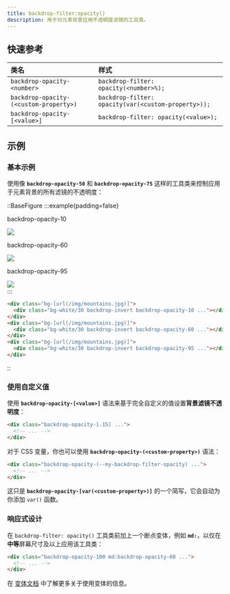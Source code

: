 ```yaml
---
title: backdrop-filter:opacity()
description: 用于对元素背景应用不透明度滤镜的工具类。
---
```


## 快速参考

| 类名                                 | 样式                                  |
| :----------------------------------- | :------------------------------------ |
| `backdrop-opacity-<number>`          | `backdrop-filter: opacity(<number>%);` |
| `backdrop-opacity-(<custom-property>)` | `backdrop-filter: opacity(var(<custom-property>));` |
| `backdrop-opacity-[<value>]`         | `backdrop-filter: opacity(<value>);`   |

## 示例

### 基本示例

使用像 **`backdrop-opacity-50`** 和 **`backdrop-opacity-75`** 这样的工具类来控制应用于元素背景的所有滤镜的不透明度：

::BaseFigure
:::example{padding=false}
<div class="flex scroll-p-8 justify-start overflow-scroll sm:block sm:overflow-visible">
  <div class="flex shrink-0 items-center justify-around gap-6 p-8 font-mono font-bold sm:gap-4">
    <div class="flex shrink-0 flex-col items-center">
      <p class="mb-3 text-center font-mono text-xs font-medium text-gray-500 dark:text-gray-400">
        backdrop-opacity-10
      </p>
      <div class="relative">
        <div class="absolute inset-6 size-20 bg-white/30 backdrop-invert backdrop-opacity-10"></div>
        <img
          class="object-coveryea size-32 rounded-lg"
          src="https://images.unsplash.com/photo-1554629947-334ff61d85dc?ixid=MnwxMjA3fDB8MHxwaG90by1wYWdlfHx8fGVufDB8fHx8&ixlib=rb-1.2.1&auto=format&fit=crop&w=1000&h=1000&q=90"
        />
        <div class="absolute inset-0 rounded-lg ring-1 ring-black/10 ring-inset"></div>
      </div>
    </div>
    <div class="flex shrink-0 flex-col items-center">
      <p class="mb-3 text-center font-mono text-xs font-medium text-gray-500 dark:text-gray-400">
        backdrop-opacity-60
      </p>
      <div class="relative">
        <div class="absolute inset-6 size-20 bg-white/30 backdrop-invert backdrop-opacity-60"></div>
        <img
          class="object-coveryea size-32 rounded-lg"
          src="https://images.unsplash.com/photo-1554629947-334ff61d85dc?ixid=MnwxMjA3fDB8MHxwaG90by1wYWdlfHx8fGVufDB8fHx8&ixlib=rb-1.2.1&auto=format&fit=crop&w=1000&h=1000&q=90"
        />
        <div class="absolute inset-0 rounded-lg ring-1 ring-black/10 ring-inset"></div>
      </div>
    </div>
    <div class="flex shrink-0 flex-col items-center">
      <p class="mb-3 text-center font-mono text-xs font-medium text-gray-500 dark:text-gray-400">
        backdrop-opacity-95
      </p>
      <div class="relative">
        <div class="absolute inset-6 size-20 bg-white/30 backdrop-invert backdrop-opacity-95"></div>
        <img
          class="object-coveryea size-32 rounded-lg"
          src="https://images.unsplash.com/photo-1554629947-334ff61d85dc?ixid=MnwxMjA3fDB8MHxwaG90by1wYWdlfHx8fGVufDB8fHx8&ixlib=rb-1.2.1&auto=format&fit=crop&w=1000&h=1000&q=90"
        />
        <div class="absolute inset-0 rounded-lg ring-1 ring-black/10 ring-inset"></div>
      </div>
    </div>
  </div>
</div>
:::

```html
<div class="bg-[url(/img/mountains.jpg)]">
  <div class="bg-white/30 backdrop-invert backdrop-opacity-10 ..."></div>
</div>
<div class="bg-[url(/img/mountains.jpg)]">
  <div class="bg-white/30 backdrop-invert backdrop-opacity-60 ..."></div>
</div>
<div class="bg-[url(/img/mountains.jpg)]">
  <div class="bg-white/30 backdrop-invert backdrop-opacity-95 ..."></div>
</div>
```
::

### 使用自定义值

使用 **`backdrop-opacity-[<value>]`** 语法来基于完全自定义的值设置**背景滤镜不透明度**：

```html
<div class="backdrop-opacity-[.15] ...">
  <!-- ... -->
</div>
```

对于 CSS 变量，你也可以使用 **`backdrop-opacity-(<custom-property>)`** 语法：

```html
<div class="backdrop-opacity-(--my-backdrop-filter-opacity) ...">
  <!-- ... -->
</div>
```

这只是 **`backdrop-opacity-[var(<custom-property>)]`** 的一个简写，它会自动为你添加 `var()` 函数。

### 响应式设计

在 `backdrop-filter: opacity()` 工具类前加上一个断点变体，例如 **`md:`**，以仅在**中等**屏幕尺寸及以上应用该工具类：

```html
<div class="backdrop-opacity-100 md:backdrop-opacity-60 ...">
  <!-- ... -->
</div>
```

在 [变体文档](https://tailwindcss.com/docs/hover-focus-and-other-states%23variants) 中了解更多关于使用变体的信息。
